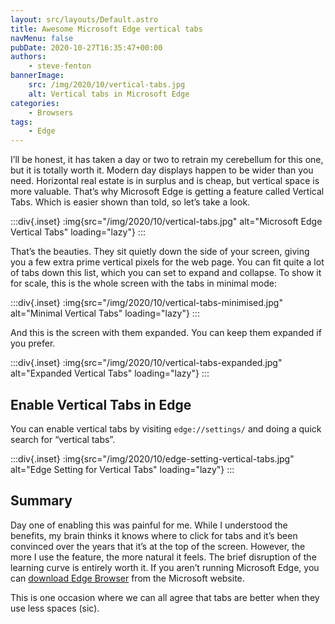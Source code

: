 ```yaml
---
layout: src/layouts/Default.astro
title: Awesome Microsoft Edge vertical tabs
navMenu: false
pubDate: 2020-10-27T16:35:47+00:00
authors:
    - steve-fenton
bannerImage:
    src: /img/2020/10/vertical-tabs.jpg
    alt: Vertical tabs in Microsoft Edge
categories:
    - Browsers
tags:
    - Edge
---
```


I’ll be honest, it has taken a day or two to retrain my cerebellum for this one, but it is totally worth it. Modern day displays happen to be wider than you need. Horizontal real estate is in surplus and is cheap, but vertical space is more valuable. That’s why Microsoft Edge is getting a feature called Vertical Tabs. Which is easier shown than told, so let’s take a look.

:::div{.inset}
:img{src="/img/2020/10/vertical-tabs.jpg" alt="Microsoft Edge Vertical Tabs" loading="lazy"}
:::

That’s the beauties. They sit quietly down the side of your screen, giving you a few extra prime vertical pixels for the web page. You can fit quite a lot of tabs down this list, which you can set to expand and collapse. To show it for scale, this is the whole screen with the tabs in minimal mode:

:::div{.inset}
:img{src="/img/2020/10/vertical-tabs-minimised.jpg" alt="Minimal Vertical Tabs" loading="lazy"}
:::

And this is the screen with them expanded. You can keep them expanded if you prefer.

:::div{.inset}
:img{src="/img/2020/10/vertical-tabs-expanded.jpg" alt="Expanded Vertical Tabs" loading="lazy"}
:::

## Enable Vertical Tabs in Edge

You can enable vertical tabs by visiting `edge://settings/` and doing a quick search for “vertical tabs”.

:::div{.inset}
:img{src="/img/2020/10/edge-setting-vertical-tabs.jpg" alt="Edge Setting for Vertical Tabs" loading="lazy"}
:::

## Summary

Day one of enabling this was painful for me. While I understood the benefits, my brain thinks it knows where to click for tabs and it’s been convinced over the years that it’s at the top of the screen. However, the more I use the feature, the more natural it feels. The brief disruption of the learning curve is entirely worth it. If you aren’t running Microsoft Edge, you can [download Edge Browser](https://www.microsoft.com/en-us/edge) from the Microsoft website.

This is one occasion where we can all agree that tabs are better when they use less spaces (sic).